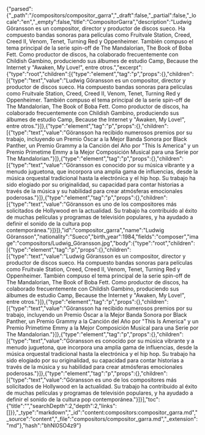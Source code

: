 {"parsed":{"_path":"/compositors/compositor_garra","_draft":false,"_partial":false,"_locale":"en","_empty":false,"title":"CompositorGarra","description":"Ludwig Göransson es un compositor, director y productor de discos sueco. Ha compuesto bandas sonoras para películas como Fruitvale Station, Creed, Creed II, Venom, Tenet, Turning Red y Oppenheimer. También compuso el tema principal de la serie spin-off de The Mandalorian, The Book of Boba Fett. Como productor de discos, ha colaborado frecuentemente con Childish Gambino, produciendo sus álbumes de estudio Camp, Because the Internet y \"Awaken, My Love!\", entre otros.","excerpt":{"type":"root","children":[{"type":"element","tag":"p","props":{},"children":[{"type":"text","value":"Ludwig Göransson es un compositor, director y productor de discos sueco. Ha compuesto bandas sonoras para películas como Fruitvale Station, Creed, Creed II, Venom, Tenet, Turning Red y Oppenheimer. También compuso el tema principal de la serie spin-off de The Mandalorian, The Book of Boba Fett. Como productor de discos, ha colaborado frecuentemente con Childish Gambino, produciendo sus álbumes de estudio Camp, Because the Internet y \"Awaken, My Love!\", entre otros."}]},{"type":"element","tag":"p","props":{},"children":[{"type":"text","value":"Göransson ha recibido numerosos premios por su trabajo, incluyendo un Premio Óscar a la Mejor Banda Sonora por Black Panther, un Premio Grammy a la Canción del Año por \"This Is America\" y un Premio Primetime Emmy a la Mejor Composición Musical para una Serie por The Mandalorian."}]},{"type":"element","tag":"p","props":{},"children":[{"type":"text","value":"Göransson es conocido por su música vibrante y a menudo juguetona, que incorpora una amplia gama de influencias, desde la música orquestal tradicional hasta la electrónica y el hip hop. Su trabajo ha sido elogiado por su originalidad, su capacidad para contar historias a través de la música y su habilidad para crear atmósferas emocionales poderosas."}]},{"type":"element","tag":"p","props":{},"children":[{"type":"text","value":"Göransson es uno de los compositores más solicitados de Hollywood en la actualidad. Su trabajo ha contribuido al éxito de muchas películas y programas de televisión populares, y ha ayudado a definir el sonido de la cultura pop contemporánea."}]}]},"id":"compositor_garra","name":"Ludwig Göransson","nationality":"Sueco","birth_year":1984,"fields":"composer","image":"compositors/Ludwig_Göransson.jpg","body":{"type":"root","children":[{"type":"element","tag":"p","props":{},"children":[{"type":"text","value":"Ludwig Göransson es un compositor, director y productor de discos sueco. Ha compuesto bandas sonoras para películas como Fruitvale Station, Creed, Creed II, Venom, Tenet, Turning Red y Oppenheimer. También compuso el tema principal de la serie spin-off de The Mandalorian, The Book of Boba Fett. Como productor de discos, ha colaborado frecuentemente con Childish Gambino, produciendo sus álbumes de estudio Camp, Because the Internet y \"Awaken, My Love!\", entre otros."}]},{"type":"element","tag":"p","props":{},"children":[{"type":"text","value":"Göransson ha recibido numerosos premios por su trabajo, incluyendo un Premio Óscar a la Mejor Banda Sonora por Black Panther, un Premio Grammy a la Canción del Año por \"This Is America\" y un Premio Primetime Emmy a la Mejor Composición Musical para una Serie por The Mandalorian."}]},{"type":"element","tag":"p","props":{},"children":[{"type":"text","value":"Göransson es conocido por su música vibrante y a menudo juguetona, que incorpora una amplia gama de influencias, desde la música orquestal tradicional hasta la electrónica y el hip hop. Su trabajo ha sido elogiado por su originalidad, su capacidad para contar historias a través de la música y su habilidad para crear atmósferas emocionales poderosas."}]},{"type":"element","tag":"p","props":{},"children":[{"type":"text","value":"Göransson es uno de los compositores más solicitados de Hollywood en la actualidad. Su trabajo ha contribuido al éxito de muchas películas y programas de televisión populares, y ha ayudado a definir el sonido de la cultura pop contemporánea."}]}],"toc":{"title":"","searchDepth":2,"depth":2,"links":[]}},"_type":"markdown","_id":"content:compositors:compositor_garra.md","_source":"content","_file":"compositors/compositor_garra.md","_extension":"md"},"hash":"bhNI0SO4z9"}